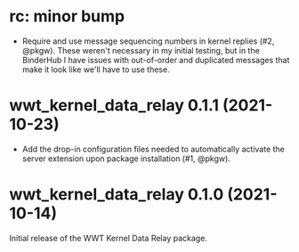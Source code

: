 # rc: minor bump

- Require and use message sequencing numbers in kernel replies (#2, @pkgw).
  These weren't necessary in my initial testing, but in the BinderHub I have
  issues with out-of-order and duplicated messages that make it look like we'll
  have to use these.


# wwt_kernel_data_relay 0.1.1 (2021-10-23)

- Add the drop-in configuration files needed to automatically activate the
  server extension upon package installation (#1, @pkgw).


# wwt_kernel_data_relay 0.1.0 (2021-10-14)

Initial release of the WWT Kernel Data Relay package.
